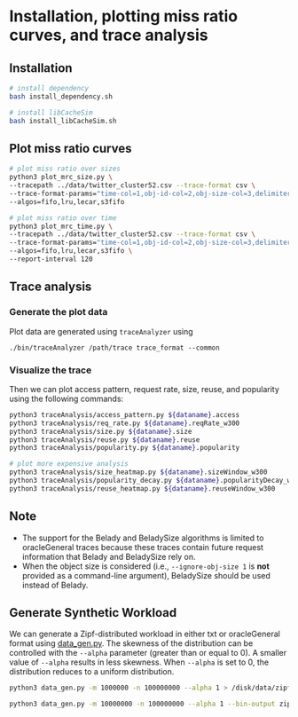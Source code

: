 # Installation, plotting miss ratio curves, and trace analysis

##  Installation 
```bash
# install dependency
bash install_dependency.sh

# install libCacheSim
bash install_libCacheSim.sh
```

## Plot miss ratio curves
```bash
# plot miss ratio over sizes 
python3 plot_mrc_size.py \
--tracepath ../data/twitter_cluster52.csv --trace-format csv \
--trace-format-params="time-col=1,obj-id-col=2,obj-size-col=3,delimiter=,,obj-id-is-num=1" \
--algos=fifo,lru,lecar,s3fifo

# plot miss ratio over time
python3 plot_mrc_time.py \
--tracepath ../data/twitter_cluster52.csv --trace-format csv \
--trace-format-params="time-col=1,obj-id-col=2,obj-size-col=3,delimiter=,,obj-id-is-num=1" \
--algos=fifo,lru,lecar,s3fifo \
--report-interval 120
```

## Trace analysis
### Generate the plot data
Plot data are generated using `traceAnalyzer` using 
```
./bin/traceAnalyzer /path/trace trace_format --common
```

### Visualize the trace
Then we can plot access pattern, request rate, size, reuse, and popularity using the following commands:

```bash
python3 traceAnalysis/access_pattern.py ${dataname}.access
python3 traceAnalysis/req_rate.py ${dataname}.reqRate_w300
python3 traceAnalysis/size.py ${dataname}.size
python3 traceAnalysis/reuse.py ${dataname}.reuse
python3 traceAnalysis/popularity.py ${dataname}.popularity

# plot more expensive analysis
python3 traceAnalysis/size_heatmap.py ${dataname}.sizeWindow_w300
python3 traceAnalysis/popularity_decay.py ${dataname}.popularityDecay_w300
python3 traceAnalysis/reuse_heatmap.py ${dataname}.reuseWindow_w300
```

## Note
- The support for the Belady and BeladySize algorithms is limited to oracleGeneral traces because these traces contain future request information that Belady and BeladySize rely on.
- When the object size is considered (i.e., `--ignore-obj-size 1` is **not** provided as a command-line argument), BeladySize should be used instead of Belady.

## Generate Synthetic Workload

We can generate a Zipf-distributed workload in either txt or oracleGeneral format using [data_gen.py](./data_gen.py). The skewness of the distribution can be controlled with the `--alpha` parameter (greater than or equal to 0). A smaller value of `--alpha` results in less skewness. When `--alpha` is set to 0, the distribution reduces to a uniform distribution.

```bash
python3 data_gen.py -m 1000000 -n 100000000 --alpha 1 > /disk/data/zipf_1_1_100.txt

python3 data_gen.py -m 10000000 -n 100000000 --alpha 1 --bin-output zipf_1_10_100.oracleGeneral
```
